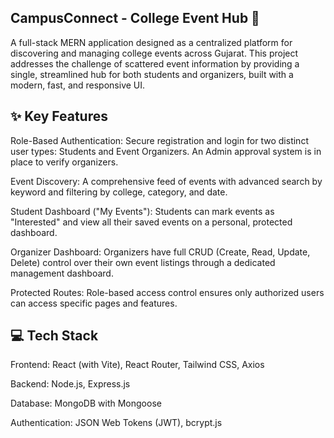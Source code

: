 
## CampusConnect - College Event Hub 🚀
A full-stack MERN application designed as a centralized platform for discovering and managing college events across Gujarat. This project addresses the challenge of scattered event information by providing a single, streamlined hub for both students and organizers, built with a modern, fast, and responsive UI.

## ✨ Key Features
Role-Based Authentication: Secure registration and login for two distinct user types: Students and Event Organizers. An Admin approval system is in place to verify organizers.

Event Discovery: A comprehensive feed of events with advanced search by keyword and filtering by college, category, and date.

Student Dashboard ("My Events"): Students can mark events as "Interested" and view all their saved events on a personal, protected dashboard.

Organizer Dashboard: Organizers have full CRUD (Create, Read, Update, Delete) control over their own event listings through a dedicated management dashboard.

Protected Routes: Role-based access control ensures only authorized users can access specific pages and features.

## 💻 Tech Stack
Frontend: React (with Vite), React Router, Tailwind CSS, Axios

Backend: Node.js, Express.js

Database: MongoDB with Mongoose

Authentication: JSON Web Tokens (JWT), bcrypt.js